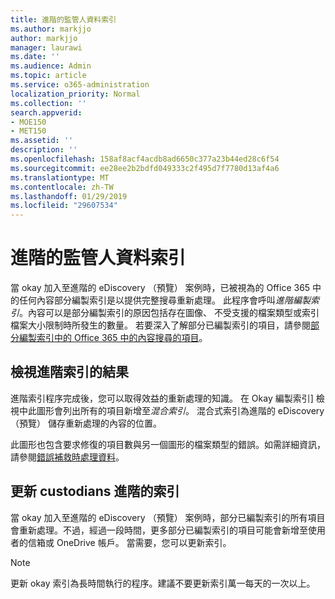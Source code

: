 ```yaml
---
title: 進階的監管人資料索引
ms.author: markjjo
author: markjjo
manager: laurawi
ms.date: ''
ms.audience: Admin
ms.topic: article
ms.service: o365-administration
localization_priority: Normal
ms.collection: ''
search.appverid:
- MOE150
- MET150
ms.assetid: ''
description: ''
ms.openlocfilehash: 158af8acf4acdb8ad6650c377a23b44ed28c6f54
ms.sourcegitcommit: ee28ee2b2bdfd049333c2f495d7f7780d13af4a6
ms.translationtype: MT
ms.contentlocale: zh-TW
ms.lasthandoff: 01/29/2019
ms.locfileid: "29607534"
---
```

# <a name="advanced-indexing-of-custodian-data"></a>進階的監管人資料索引

當 okay 加入至進階的 eDiscovery （預覽） 案例時，已被視為的 Office 365 中的任何內容部分編製索引是以提供完整搜尋重新處理。 此程序會呼叫*進階編製索引*。內容可以是部分編製索引的原因包括存在圖像、 不受支援的檔案類型或索引檔案大小限制時所發生的數量。 若要深入了解部分已編製索引的項目，請參閱[部分編製索引中的 Office 365 中的內容搜尋的項目](https://docs.microsoft.com/en-us/office365/securitycompliance/partially-indexed-items-in-content-search)。

## <a name="viewing-advanced-indexing-results"></a>檢視進階索引的結果

進階索引程序完成後，您可以取得效益的重新處理的知識。 在 Okay 編製索引] 檢視中此圖形會列出所有的項目新增至*混合索引*。 混合式索引為進階的 eDiscovery （預覽） 儲存重新處理的內容的位置。

此圖形也包含要求修復的項目數與另一個圖形的檔案類型的錯誤。如需詳細資訊，請參閱[錯誤補救時處理資料](error-remediation.md)。

## <a name="updating-advanced-indexes-for-custodians"></a>更新 custodians 進階的索引

當 okay 加入至進階的 eDiscovery （預覽） 案例時，部分已編製索引的所有項目會重新處理。不過，經過一段時間，更多部分已編製索引的項目可能會新增至使用者的信箱或 OneDrive 帳戶。 當需要，您可以更新索引。

> [!NOTE]
> 更新 okay 索引為長時間執行的程序。建議不要更新索引萬一每天的一次以上。
